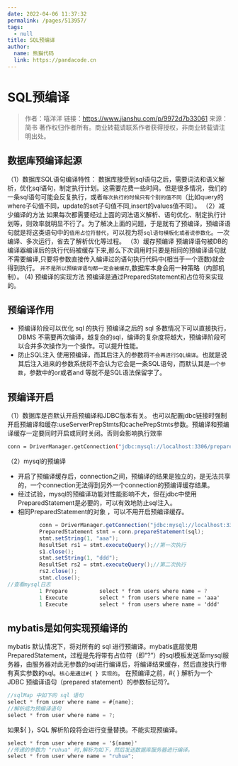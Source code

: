 ```yaml
---
date: 2022-04-06 11:37:32
permalink: /pages/513957/
tags: 
  - null
title: SQL预编译
author: 
  name: 熊猫代码
  link: https://pandacode.cn
---
```

# SQL预编译

> 作者：嘻洋洋
> 链接：https://www.jianshu.com/p/9972d7b33061
> 来源：简书
> 著作权归作者所有。商业转载请联系作者获得授权，非商业转载请注明出处。

## 数据库预编译起源

（1）数据库SQL语句编译特性：
 数据库接受到sql语句之后，需要词法和语义解析，优化sql语句，制定执行计划。这需要花费一些时间。但是很多情况，我们的一条sql语句可能会反复执行，或者`每次执行的时候只有个别的值不同`（比如query的where子句值不同，update的set子句值不同,insert的values值不同）。
 （2）减少编译的方法
 如果每次都需要经过上面的词法语义解析、语句优化、制定执行计划等，则效率就明显不行了。为了解决上面的问题，于是就有了预编译，预编译语句就是将这类语句中的`值用占位符替代`，可以视为将`sql语句模板化或者说参数化`。一次编译、多次运行，省去了解析优化等过程。
 （3）缓存预编译
 预编译语句被DB的编译器编译后的执行代码被缓存下来,那么下次调用时只要是相同的预编译语句就不需要编译,只要将参数直接传入编译过的语句执行代码中(相当于一个涵数)就会得到执行。
 `并不是所以预编译语句都一定会被缓存`,数据库本身会用一种策略（内部机制）。
 (4) 预编译的实现方法
 预编译是通过PreparedStatement和占位符来实现的。

## 预编译作用

- 预编译阶段可以优化 sql 的执行
   预编译之后的 sql 多数情况下可以直接执行，DBMS 不需要再次编译，越复杂的sql，编译的复杂度将越大，预编译阶段可以合并多次操作为一个操作。可以提升性能。
- 防止SQL注入
   使用预编译，而其后注入的参数将`不会再进行SQL编译`。也就是说其后注入进来的参数系统将不会认为它会是一条SQL语句，而默认其是`一个参数`，参数中的or或者and 等就不是SQL语法保留字了。

## 预编译开启

（1）数据库是否默认开启预编译和JDBC版本有关。
 也可以配置jdbc链接时强制开启预编译和缓存:useServerPrepStmts和cachePrepStmts参数。预编译和预编译缓存一定要同时开启或同时关闭。否则会影响执行效率



```bash
conn = DriverManager.getConnection("jdbc:mysql://localhost:3306/prepare_stmt_test?user=root&password=root&useServerPrepStmts=true&cachePrepStmts=true");  
```

（2）mysql的预编译

- 开启了预编译缓存后，connection之间，预编译的结果是独立的，是无法共享的，一个connection无法得到另外一个connection的预编译缓存结果。
- 经过试验，mysql的预编译功能对性能影响不大，但在jdbc中使用PreparedStatement是必要的，可以有效地防止sql注入。
- 相同PreparedStatement的对象 ，可以不用开启预编译缓存。



```csharp
          conn = DriverManager.getConnection("jdbc:mysql://localhost:3306/prepare_stmt_test?user=root&password=root&useServerPrepStmts=true");  
          PreparedStatement stmt = conn.prepareStatement(sql);  
          stmt.setString(1, "aaa");  
          ResultSet rs1 = stmt.executeQuery();//第一次执行  
          s1.close();  
          stmt.setString(1, "ddd");  
          ResultSet rs2 = stmt.executeQuery();//第二次执行  
          rs2.close();  
          stmt.close(); 
//查看mysql日志
          1 Prepare          select * from users where name = ?
          1 Execute          select * from users where name = 'aaa'
          1 Execute          select * from users where name = 'ddd'
```

## mybatis是如何实现预编译的

mybatis 默认情况下，将对所有的 sql 进行预编译。mybatis底层使用PreparedStatement，过程是先将带有占位符（即”?”）的sql模板发送至mysql服务器，由服务器对此无参数的sql进行编译后，将编译结果缓存，然后直接执行带有真实参数的sql。`核心是通过#{ } 实现的`。
 在预编译之前，#{ } 解析为一个 JDBC 预编译语句（prepared statement）的参数标记符?。



```csharp
//sqlMap 中如下的 sql 语句
select * from user where name = #{name};
//解析成为预编译语句
select * from user where name = ?;
```

如果${ }，SQL 解析阶段将会进行变量替换。不能实现预编译。



```csharp
select * from user where name = '${name}'
//传递的参数为 "ruhua" 时,解析为如下，然后发送数据库服务器进行编译。
select * from user where name = "ruhua";
```

